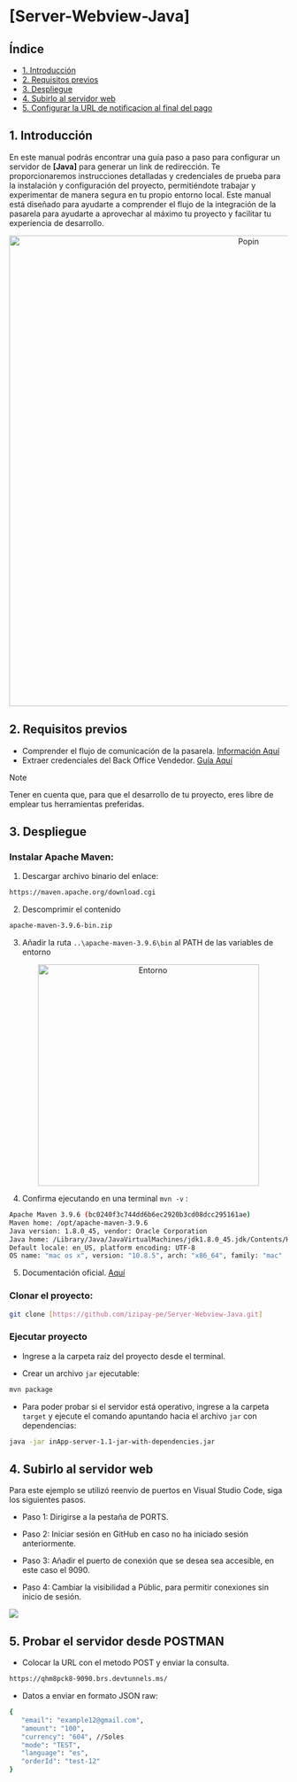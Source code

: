 # [Server-Webview-Java]
##  Índice
* [1. Introducción](#1-introducción)
* [2. Requisitos previos](#2-requisitos-previos)
* [3. Despliegue](#3-despliegue)
* [4. Subirlo al servidor web](#4-subirlo-al-servidor-web)
* [5. Configurar la URL de notificacion al final del pago](#5--configurar-la-url-de-notificaci%C3%B3n-al-final-del-pago)
## 1. Introducción
En este manual podrás encontrar una guía paso a paso para configurar un servidor de **[Java]** para generar un link de redirección. Te proporcionaremos instrucciones detalladas y credenciales de prueba para la instalación y configuración del proyecto, permitiéndote trabajar y experimentar de manera segura en tu propio entorno local.
Este manual está diseñado para ayudarte a comprender el flujo de la integración de la pasarela para ayudarte a aprovechar al máximo tu proyecto y facilitar tu experiencia de desarrollo.

<p align="center">
  <img src="https://i.postimg.cc/CKX3ZqWz/postman.png" alt="Popin" width="850"/>
</p>

<a name="Requisitos_Previos"></a>
 
## 2. Requisitos previos
* Comprender el flujo de comunicación de la pasarela. [Información Aquí](https://secure.micuentaweb.pe/doc/es-PE/rest/V4.0/javascript/guide/start.html)
* Extraer credenciales del Back Office Vendedor. [Guía Aquí](https://github.com/izipay-pe/obtener-credenciales-de-conexion)
  
> [!NOTE]
> Tener en cuenta que, para que el desarrollo de tu proyecto, eres libre de emplear tus herramientas preferidas.

## 3. Despliegue
### Instalar Apache Maven:
1. Descargar archivo binario del enlace:
```sh
https://maven.apache.org/download.cgi
```

2. Descomprimir el contenido
```sh
apache-maven-3.9.6-bin.zip
```

3. Añadir la ruta `..\apache-maven-3.9.6\bin` al PATH de las variables de entorno
<p align="center">
  <img src="https://i.postimg.cc/SsKrcSz3/entorno.png" alt="Entorno" width="400"/>
</p>

4. Confirma ejecutando en una terminal `mvn -v` :
  ```sh
  Apache Maven 3.9.6 (bc0240f3c744dd6b6ec2920b3cd08dcc295161ae)
Maven home: /opt/apache-maven-3.9.6
Java version: 1.8.0_45, vendor: Oracle Corporation
Java home: /Library/Java/JavaVirtualMachines/jdk1.8.0_45.jdk/Contents/Home/jre
Default locale: en_US, platform encoding: UTF-8
OS name: "mac os x", version: "10.8.5", arch: "x86_64", family: "mac"
  ```
5. Documentación oficial. [Aquí](https://maven.apache.org/install.html)

### Clonar el proyecto:
  ```sh
  git clone [https://github.com/izipay-pe/Server-Webview-Java.git]
  ```
### Ejecutar proyecto
* Ingrese a la carpeta raíz del proyecto desde el terminal.

* Crear un archivo `jar` ejecutable:
```bash
mvn package
 ```
* Para poder probar si el servidor está operativo, ingrese a la carpeta `target` y ejecute el comando apuntando hacia el archivo `jar` con dependencias:
```bash
java -jar inApp-server-1.1-jar-with-dependencies.jar
```

## 4. Subirlo al servidor web

Para este ejemplo se utilizó reenvío de puertos en Visual Studio Code, siga los siguientes pasos.

  * Paso 1: Dirigirse a la pestaña de PORTS.
  * Paso 2: Iniciar sesión en GitHub en caso no ha iniciado sesión anteriormente.
  * Paso 3: Añadir el puerto de conexión que se desea sea accesible, en este caso el 9090.  
  * Paso 4: Cambiar la visibilidad a Públic, para permitir conexiones sin inicio de sesión. 

    <p align="center">
  <img src="https://i.postimg.cc/mD907rsV/visual.png" />
</p>

## 5. Probar el servidor desde POSTMAN

* Colocar la URL con el metodo POST y enviar la consulta.
  
 ```bash
https://qhm8pck8-9090.brs.devtunnels.ms/
```

* Datos a enviar en formato JSON raw:
 ```bash
{
    "email": "example12@gmail.com",
    "amount": "100",
    "currency": "604", //Soles
    "mode": "TEST",
    "language": "es",
    "orderId": "test-12"
}
```
